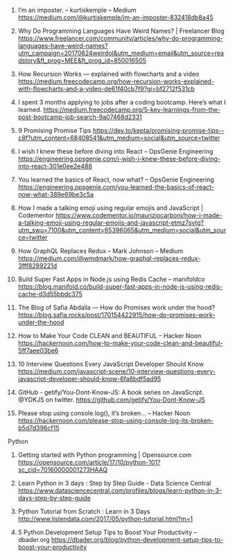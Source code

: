 

1. I’m an imposter. – kurtiskemple – Medium
https://medium.com/@kurtiskemple/im-an-imposter-832418db8a45

2. Why Do Programming Languages Have Weird Names? | Freelancer Blog
https://www.freelancer.com/community/articles/why-do-programming-languages-have-weird-names?utm_campaign=20170824weirdol&utm_medium=email&utm_source=readstory&ft_prog=MEE&ft_prog_id=850016505

3. How Recursion Works — explained with flowcharts and a video
https://medium.freecodecamp.org/how-recursion-works-explained-with-flowcharts-and-a-video-de61f40cb7f9?gi=bf2712f531cb

4. I spent 3 months applying to jobs after a coding bootcamp. Here’s what I learned.
https://medium.freecodecamp.org/5-key-learnings-from-the-post-bootcamp-job-search-9a07468d2331

5. 9 Promising Promise Tips
https://dev.to/kepta/promising-promise-tips--c8f?utm_content=68408541&utm_medium=social&utm_source=twitter

6. I wish I knew these before diving into React – OpsGenie Engineering
https://engineering.opsgenie.com/i-wish-i-knew-these-before-diving-into-react-301e0ee2e488

7. You learned the basics of React, now what? – OpsGenie Engineering
https://engineering.opsgenie.com/you-learned-the-basics-of-react-now-what-389e69be3c5a

8. How I made a talking emoji using regular emojis and JavaScript | Codementor
https://www.codementor.io/mauriziocarboni/how-i-made-a-talking-emoji-using-regular-emojis-and-javascript-etmz7svtg?utm_swu=7100&utm_content=65396065&utm_medium=social&utm_source=twitter

9. How GraphQL Replaces Redux – Mark Johnson – Medium
https://medium.com/@wmdmark/how-graphql-replaces-redux-3fff8289221d

10. Build Super Fast Apps in Node.js using Redis Cache – manifoldco
https://blog.manifold.co/build-super-fast-apps-in-node-js-using-redis-cache-d3d55bbdc375

11. The Blog of Safia Abdalla — How do Promises work under the hood?
https://blog.safia.rocks/post/170154422915/how-do-promises-work-under-the-hood

12. How to Make Your Code CLEAN and BEAUTIFUL – Hacker Noon
https://hackernoon.com/how-to-make-your-code-clean-and-beautiful-5ff7aee03be6

13. 10 Interview Questions Every JavaScript Developer Should Know
https://medium.com/javascript-scene/10-interview-questions-every-javascript-developer-should-know-6fa6bdf5ad95

14. GitHub - getify/You-Dont-Know-JS: A book series on JavaScript. @YDKJS on twitter.
https://github.com/getify/You-Dont-Know-JS

15. Please stop using console.log(), it’s broken… – Hacker Noon
https://hackernoon.com/please-stop-using-console-log-its-broken-b5d7d396cf15

Python

1. Getting started with Python programming | Opensource.com
https://opensource.com/article/17/10/python-101?sc_cid=70160000001273HAAQ

2. Learn Python in 3 days : Step by Step Guide - Data Science Central
https://www.datasciencecentral.com/profiles/blogs/learn-python-in-3-days-step-by-step-guide

3. Python Tutorial from Scratch : Learn in 3 Days
http://www.listendata.com/2017/05/python-tutorial.html?m=1

4. 5 Python Development Setup Tips to Boost Your Productivity – dbader.org
https://dbader.org/blog/python-development-setup-tips-to-boost-your-productivity

